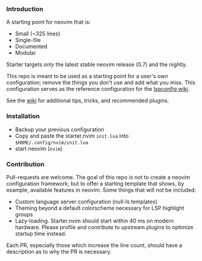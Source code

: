 ### Introduction

A starting point for neovim that is:

* Small (~325 lines)
* Single-file
* Documented
* Modular

Starter targets *only* the latest stable neovim release (0.7) and the nightly.

This repo is meant to be used as a starting point for a user's own configuration; remove the things you don't use and add what you miss. This configuration serves as the reference configuration for the [lspconfig wiki](https://github.com/neovim/nvim-lspconfig/wiki).

See the [wiki](https://github.com/mjlbach/starter.nvim/wiki) for additional tips, tricks, and recommended plugins.

### Installation
* Backup your previous configuration
* Copy and paste the starter.nvim `init.lua` into `$HOME/.config/nvim/init.lua`
* start neovim (`nvim`)

### Contribution

Pull-requests are welcome. The goal of this repo is not to create a neovim configuration framework, but to offer a starting template that shows, by example, available features in neovim. Some things that will not be included:

* Custom language server configuration (null-ls templates)
* Theming beyond a default colorscheme necessary for LSP highlight groups
* Lazy-loading. Starter.nvim should start within 40 ms on modern hardware. Please profile and contribute to upstream plugins to optimize startup time instead.

Each PR, especially those which increase the line count, should have a description as to why the PR is necessary.
